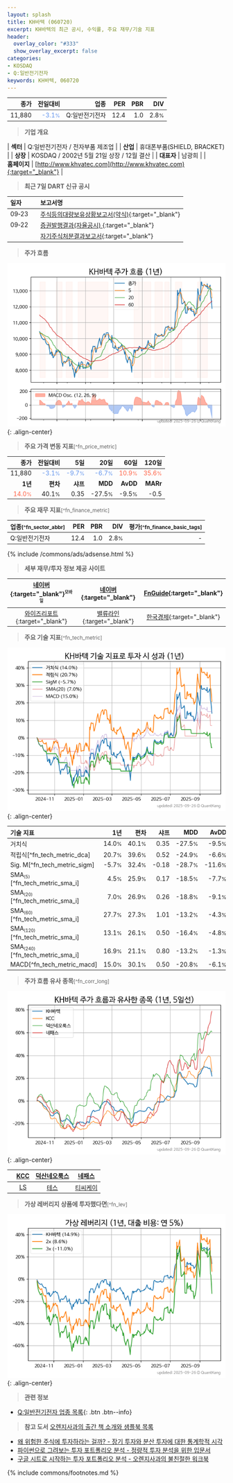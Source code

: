 ```yaml
---
layout: splash
title: KH바텍 (060720)
excerpt: KH바텍의 최근 공시, 수익률, 주요 재무/기술 지표
header:
  overlay_color: "#333"
  show_overlay_excerpt: false
categories:
- KOSDAQ
- Q:일반전기전자
keywords: KH바텍, 060720
---
```


| **종가** | **전일대비** | **업종** | **PER** | **PBR** | **DIV** |
| -------: | -----------: | -------: | ------: | ------: | ------: |
| 11,880 | <span style="color: cornflowerblue">-3.1<small>%</small></span> | Q:일반전기전자 | 12.4 | 1.0 | 2.8<small>%</small> |

<!-- more -->


> **기업 개요**<a id="company"></a>

| <span style="white-space:nowrap;">**섹터**</span> | Q:일반전기전자 / 전자부품 제조업 |
| <span style="white-space:nowrap;">**산업**</span> | 휴대폰부품(SHIELD, BRACKET) |
| <span style="white-space:nowrap;">**상장**</span> | KOSDAQ / 2002년 5월 21일 상장 / 12월 결산 |
| <span style="white-space:nowrap;">**대표자**</span> | 남광희 |
| <span style="white-space:nowrap;">**홈페이지**</span> | [http://www.khvatec.com](http://www.khvatec.com){:target="_blank"} |


> **최근 7일 DART 신규 공시**<a id="dart"></a>

| **일자** |      | **보고서명** |
| :------- | :--- | :----------- |
| 09&#x2011;23 | | [주식등의대량보유상황보고서(약식)](https://dart.fss.or.kr/dsaf001/main.do?rcpNo=20250923000321){:target="_blank"} |
| 09&#x2011;22 | | [증권발행결과(자율공시)              ](https://dart.fss.or.kr/dsaf001/main.do?rcpNo=20250922900467){:target="_blank"} |
|  | | [자기주식처분결과보고서](https://dart.fss.or.kr/dsaf001/main.do?rcpNo=20250922000264){:target="_blank"} |


> **주가 흐름**<a id="price"></a>

![060720](/stock/images/060720.png){: .align-center}


> **주요 가격 변동 지표**<small>[^fn_price_metric]</small>

| **종가** | **전일대비** | **5일** | **20일** | **60일** | **120일** |
| -------: | -----------: | ------: | -------: | -------: | --------: |
| 11,880 | <span style="color: cornflowerblue">-3.1<small>%</small></span> | <span style="color: cornflowerblue">-9.7<small>%</small></span> | <span style="color: cornflowerblue">-6.7<small>%</small></span> | <span style="color: tomato">10.9<small>%</small></span> | <span style="color: tomato">35.6<small>%</small></span> |
| **1년** | **편차** | **샤프** | **MDD** | **AvDD** | **MARr** |
| <span style="color: tomato">14.0<small>%</small></span> | 40.1<small>%</small> | 0.35 | -27.5<small>%</small> | -9.5<small>%</small> | -0.5 |


> **주요 재무 지표**<small>[^fn_finance_metric]</small>

| **업종**<small>[^fn_sector_abbr]</small> | **PER** | **PBR** | **DIV** | **평가**<small>[^fn_finance_basic_tags]</small> |
| :--------------------------------------- | ------: | ------: | ------: | ----------------------------------------------: |
| Q:일반전기전자 | 12.4 | 1.0 | 2.8<small>%</small> | - |



{% include /commons/ads/adsense.html %}

> **세부 재무/투자 정보 제공 사이트**

| [네이버](https://m.stock.naver.com/domestic/stock/060720/finance/summary){:target="_blank"}<sup><small>모바일</small></sup> | [네이버](https://finance.naver.com/item/coinfo.naver?code=060720){:target="_blank"} | [FnGuide](https://comp.fnguide.com/SVO2/ASP/SVD_Invest.asp?gicode=A060720&MenuYn=Y){:target="_blank"} |
| :---: | :---: | :---: |
| [와이즈리포트](https://comp.wisereport.co.kr/company/c1040001.aspx?cmp_cd=060720){:target="_blank"} | [밸류라인](https://www.valueline.co.kr/finance/summary/060720){:target="_blank"} | [한국경제](https://markets.hankyung.com/stock/060720/financial-summary){:target="_blank"} |


> **주요 기술 지표**<small>[^fn_tech_metric]</small>


![060720](/stock/images/060720_tech.png){: .align-center}

| **기술 지표** | **1년** | **편차** | **샤프** | **MDD** | **AvDD** |
| :------------ | ------: | -----------: | -------: | ------: | -------: |
| 거치식 | 14.0<small>%</small> | 40.1<small>%</small> | 0.35 | -27.5<small>%</small> | -9.5<small>%</small> |
| 적립식[^fn_tech_metric_dca] | 20.7<small>%</small> | 39.6<small>%</small> | 0.52 | -24.9<small>%</small> | -6.6<small>%</small> |
| Sig. M[^fn_tech_metric_sigm] | -5.7<small>%</small> | 32.4<small>%</small> | -0.18 | -28.7<small>%</small> | -11.6<small>%</small> |
| SMA<small><sub>(5)</sub></small>[^fn_tech_metric_sma_i] | 4.5<small>%</small> | 25.9<small>%</small> | 0.17 | -18.5<small>%</small> | -7.7<small>%</small> |
| SMA<small><sub>(20)</sub></small>[^fn_tech_metric_sma_i] | 7.0<small>%</small> | 26.9<small>%</small> | 0.26 | -18.8<small>%</small> | -9.1<small>%</small> |
| SMA<small><sub>(60)</sub></small>[^fn_tech_metric_sma_i] | 27.7<small>%</small> | 27.3<small>%</small> | 1.01 | -13.2<small>%</small> | -4.3<small>%</small> |
| SMA<small><sub>(120)</sub></small>[^fn_tech_metric_sma_i] | 13.1<small>%</small> | 26.1<small>%</small> | 0.50 | -16.4<small>%</small> | -4.8<small>%</small> |
| SMA<small><sub>(240)</sub></small>[^fn_tech_metric_sma_i] | 16.9<small>%</small> | 21.1<small>%</small> | 0.80 | -13.2<small>%</small> | -1.3<small>%</small> |
| MACD[^fn_tech_metric_macd] | 15.0<small>%</small> | 30.1<small>%</small> | 0.50 | -20.8<small>%</small> | -6.1<small>%</small> |


> **주가 흐름 유사 종목**<a id="corr"></a><small>[^fn_corr_long]</small>

![060720](/stock/images/060720_corr.png){: .align-center}

|       | [KCC](/002380/) | [덕산네오룩스](/213420/) | [네패스](/033640/) |
| :---: | :------------------------------------: | :------------------------------------: | :------------------------------------: |
|       | [LS](/006260/) | [테스](/095610/) | [티씨케이](/064760/) |


> **가상 레버리지 상품에 투자했다면**<a id="2x"></a><small>[^fn_lev]</small>

![060720](/stock/images/060720_2x.png){: .align-center}


> **관련 정보**

- [Q:일반전기전자 업종 목록](/stats/sector/kosdaq_업종_일반전기전자_종목/){: .btn .btn--info}

> **참고 도서** [오렌지사과의 출간 책 소개와 샘플북 목록](https://kongdori.tistory.com/691)

- [왜 위험한 주식에 투자하라는 걸까? - 장기 투자와 분산 투자에 대한 통계학적 시각](https://kongdori.tistory.com/421)
- [파이썬으로 그려보는 투자 포트폴리오 분석  - 정량적 투자 분석을 위한 입문서](https://kongdori.tistory.com/643)
- [구글 시트로 시작하는 투자 포트폴리오 분석 - 오렌지사과의 불친절한 워크북](https://kongdori.tistory.com/449)


{% include commons/footnotes.md %}